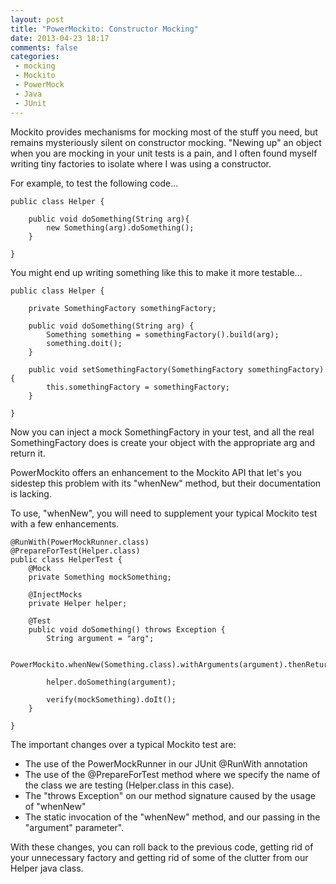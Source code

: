 ```yaml
---
layout: post
title: "PowerMockito: Constructor Mocking"
date: 2013-04-23 18:17
comments: false
categories: 
 - mocking
 - Mockito
 - PowerMock
 - Java
 - JUnit
---
```


Mockito provides mechanisms for mocking most of the stuff you need, but remains mysteriously silent on constructor mocking. "Newing up" an object when you are mocking in your unit tests is a pain, and I often found myself writing tiny factories to isolate where I was using a constructor.

For example, to test the following code...

```
public class Helper {
 
	public void doSomething(String arg){
		new Something(arg).doSomething();
	}

}
```
	 
<!-- more -->
	 
You might end up writing something like this to make it more testable...
 
```
public class Helper {
	  
	private SomethingFactory somethingFactory;
		  
	public void doSomething(String arg) {
		Something something = somethingFactory().build(arg);
		something.doit();
	}
	
	public void setSomethingFactory(SomethingFactory somethingFactory) {
		this.somethingFactory = somethingFactory;
	}
	 
}
```
	 
Now you can inject a mock SomethingFactory in your test, and all the real SomethingFactory does is create your object with the appropriate arg and return it.
	 
PowerMockito offers an enhancement to the Mockito API that let's you sidestep this problem with its "whenNew" method, but their documentation is lacking.

To use, "whenNew", you will need to supplement your typical Mockito test with a few enhancements.

```
@RunWith(PowerMockRunner.class)
@PrepareForTest(Helper.class)
public class HelperTest {
	@Mock
	private Something mockSomething;
		
	@InjectMocks
	private Helper helper;
		
	@Test
	public void doSomething() throws Exception {
	 	String argument = "arg";
			
		PowerMockito.whenNew(Something.class).withArguments(argument).thenReturn(mockSomething);
			
		helper.doSomething(argument);
			
		verify(mockSomething).doIt();
	}
	
}
```

The important changes over a typical Mockito test are:

 * The use of the PowerMockRunner in our JUnit @RunWith annotation
 * The use of the @PrepareForTest method where we specify the name of the class we are testing (Helper.class in this case).
 * The "throws Exception" on our method signature caused by the usage of "whenNew"
 * The static invocation of the "whenNew" method, and our passing in the "argument" parameter".

With these changes, you can roll back to the previous code, getting rid of your unnecessary factory and getting rid of some of the clutter from our Helper java class.